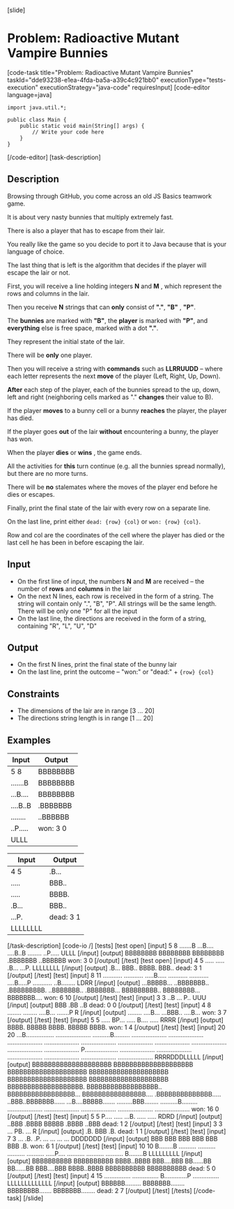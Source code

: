 [slide]
# Problem: Radioactive Mutant Vampire Bunnies
[code-task title="Problem: Radioactive Mutant Vampire Bunnies" taskId="dde93238-e1ea-4fda-ba5a-a39c4c921bb0" executionType="tests-execution" executionStrategy="java-code" requiresInput]
[code-editor language=java]
```
import java.util.*;

public class Main {
    public static void main(String[] args) {
        // Write your code here
    }
}
```
[/code-editor]
[task-description]
## Description
Browsing through GitHub, you come across an old JS Basics teamwork game.

It is about very nasty bunnies that multiply extremely fast.

There is also a player that has to escape from their lair.

You really like the game so you decide to port it to Java because that is your language of choice.

The last thing that is left is the algorithm that decides if the player will escape the lair or not.

First, you will receive a line holding integers **N** and **M** , which represent the rows and columns in the lair. 

Then you receive **N** strings that can **only** consist of **"."**, **"B"** , **"P"**. 

The **bunnies** are marked with **"B"**, the **player** is marked with **"P"**, and **everything** else is free space, marked with a dot **"."**. 

They represent the initial state of the lair. 

There will be **only** one player. 

Then you will receive a string with **commands** such as **LLRRUUDD** – where each letter represents the next **move** of the player (Left, Right, Up, Down).

**After** each step of the player, each of the bunnies spread to the up, down, left and right (neighboring cells marked as "." **changes** their value to B). 

If the player **moves** to a bunny cell or a bunny **reaches** the player, the player has died. 

If the player goes **out** of the lair **without** encountering a bunny, the player has won.

When the player **dies** or **wins** , the game ends. 

All the activities for **this** turn continue (e.g. all the bunnies spread normally), but there are no more turns. 

There will be **no** stalemates where the moves of the player end before he dies or escapes.

Finally, print the final state of the lair with every row on a separate line. 

On the last line, print either `dead: {row} {col}` or `won: {row} {col}`. 

Row and col are the coordinates of the cell where the player has died or the last cell he has been in before escaping the lair.

## Input

- On the first line of input, the numbers **N** and **M** are received – the number of **rows** and **columns** in the lair
- On the next N lines, each row is received in the form of a string. The string will contain only ".", "B", "P". All strings will be the same length. There will be only one "P" for all the input
- On the last line, the directions are received in the form of a string, containing "R", "L", "U", "D"

## Output

- On the first N lines, print the final state of the bunny lair
- On the last line, print the outcome – "won:" or "dead:" + `{row} {col}`

## Constraints

- The dimensions of the lair are in range [3 ... 20]
- The directions string length is in range [1 ... 20]

## Examples
| **Input** | **Output** |
| --- | --- |
| 5 8 | BBBBBBBB |
| .......B | BBBBBBBB |
| ...B.... | BBBBBBBB |
| ....B..B | .BBBBBBB |
| ........ | ..BBBBBB |
| ..P..... | won: 3 0 |
| ULLL |  |

| **Input** | **Output** |
| --- | --- |
| 4 5 | .B... |
| ..... | BBB.. |
| ..... | BBBB. |
| .B... | BBB.. |
| ...P. | dead: 3 1 |
| LLLLLLLL |  |

[/task-description]
[code-io /]
[tests]
[test open]
[input]
5 8
.......B
...B....
....B..B
........
..P.....
ULLL
[/input]
[output]
BBBBBBBB
BBBBBBBB
BBBBBBBB
.BBBBBBB
..BBBBBB
won: 3 0
[/output]
[/test]
[test open]
[input]
4 5
.....
.....
.B...
...P.
LLLLLLLL
[/input]
[output]
.B...
BBB..
BBBB.
BBB..
dead: 3 1
[/output]
[/test]
[test]
[input]
8 11
...........
...........
.....B.....
...........
...........
....B.....P
...........
..B........
LDRR
[/input]
[output]
...BBBBB...
..BBBBBBB..
.BBBBBBBBB.
..BBBBBBB..
.BBBBBBB...
BBBBBBBBB..
BBBBBBBB...
BBBBBBB....
won: 6 10
[/output]
[/test]
[test]
[input]
3 3
..B
...
P..
UUU
[/input]
[output]
BBB
.BB
..B
dead: 0 0
[/output]
[/test]
[test]
[input]
4 8
........
........
....B...
.......P
R
[/input]
[output]
........
....B...
...BBB..
....B...
won: 3 7
[/output]
[/test]
[test]
[input]
5 5
.....
BP...
.....
B....
.....
RRRR
[/input]
[output]
BBBB.
BBBBB
BBBB.
BBBBB
BBBB.
won: 1 4
[/output]
[/test]
[test]
[input]
20 20
...B................
....................
..........B.........
....................
....................
....................
....................
....................
....................
....................
....................
....................
....................
P...................
....................
....................
....................
....................
....................
....................
RRRRDDDLLLLL
[/input]
[output]
BBBBBBBBBBBBBBBBBBBB
BBBBBBBBBBBBBBBBBBBB
BBBBBBBBBBBBBBBBBBBB
BBBBBBBBBBBBBBBBBBBB
BBBBBBBBBBBBBBBBBBBB
BBBBBBBBBBBBBBBBBBBB
BBBBBBBBBBBBBBBBBBB.
BBBBBBBBBBBBBBBBBB..
BBBBBBBBBBBBBBBBB...
BBBBBBBBBBBBBBBB....
.BBBBBBBBBBBBBB.....
..BBB..BBBBBBB......
...B....BBBBB.......
.........BBB........
..........B.........
....................
....................
....................
....................
....................
won: 16 0
[/output]
[/test]
[test]
[input]
5 5
P....
.....
...B.
.....
.....
RDRD
[/input]
[output]
..BBB
.BBBB
BBBBB
.BBBB
..BBB
dead: 1 2
[/output]
[/test]
[test]
[input]
3 3
...
PB.
...
R
[/input]
[output]
.B.
BBB
.B.
dead: 1 1
[/output]
[/test]
[test]
[input]
7 3
...
.B.
.P.
...
...
...
...
DDDDDDD
[/input]
[output]
BBB
BBB
BBB
BBB
BBB
BBB
.B.
won: 6 1
[/output]
[/test]
[test]
[input]
10 10
B........B
..........
..........
..........
..........
.....P....
..........
..........
..........
B........B
LLLLLLLLL
[/input]
[output]
BBBBBBBBBB
BBBBBBBBBB
BBBB..BBBB
BBB....BBB
BB......BB
BB......BB
BBB....BBB
BBBB..BBBB
BBBBBBBBBB
BBBBBBBBBB
dead: 5 0
[/output]
[/test]
[test]
[input]
4 15
...............
...............
B.............P
...............
LLLLLLLLLLLLL
[/input]
[output]
BBBBBB.........
BBBBBBB........
BBBBBBBB.......
BBBBBBB........
dead: 2 7
[/output]
[/test]
[/tests]
[/code-task]
[/slide]